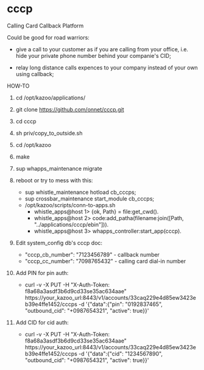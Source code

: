 cccp
====
Calling Card Callback Platform

Could be good for road warriors:

- give a call to your customer as if you are calling from your office, i.e. hide your private phone number behind your companie's CID;

- relay long distance calls expences to your company instead of your own using callback;



HOW-TO

1. cd /opt/kazoo/applications/
2. git clone https://github.com/onnet/cccp.git
3. cd cccp
4. sh priv/copy_to_outside.sh
5. cd /opt/kazoo
6. make
7. sup whapps_maintenance migrate

8. reboot or try to mess with this:
    - sup whistle_maintenance hotload cb_cccps;
    - sup crossbar_maintenance start_module cb_cccps;
    - /opt/kazoo/scripts/conn-to-apps.sh
      - whistle_apps@host 1> {ok, Path} = file:get_cwd().
      - whistle_apps@host 2> code:add_patha(filename:join([Path, "../applications/cccp/ebin"])).
      - whistle_apps@host 3> whapps_controller:start_app(cccp).

9. Edit system_config db's cccp doc:
    - "cccp_cb_number": "7123456789" - callback number
    - "cccp_cc_number": "7098765432" - calling card dial-in number

12. Add PIN for pin auth:
    - curl -v -X PUT -H "X-Auth-Token: f8a68a3asdf3b6d9cd33se35ac634aae" https://your_kazoo_url:8443/v1/accounts/33caq229e4d85ew3423eb39e4ffe1452/cccps -d '{"data":{"pin": "0192837465", "outbound_cid": "+0987654321", "active": true}}'

13. Add CID for cid auth:
    - curl -v -X PUT -H "X-Auth-Token: f8a68a3asdf3b6d9cd33se35ac634aae" https://your_kazoo_url:8443/v1/accounts/33caq229e4d85ew3423eb39e4ffe1452/cccps -d '{"data":{"cid": "1234567890", "outbound_cid": "+0987654321", "active": true}}'

